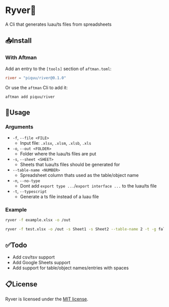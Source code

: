 # Ryver🌊
A Cli that generates luau/ts files from spreadsheets

## 📥Install

### With Aftman
Add an entry to the `[tools]` section of `aftman.toml`:
```toml
river = "piquu/river@0.1.0"
```

Or use the `aftman` Cli to add it:
```bash
aftman add piquu/river
```

## 📕Usage

### Arguments
* `-f`, `--file <FILE>`
    * Input file: `.xlsx`, `.xlsm`, `.xlsb`, `.xls`
* `-o`, `--out <FOLDER>`
    * Folder where the luau/ts files are put
* `-s`, `--sheet <SHEET>`
    * Sheets that luau/ts files should be generated for
* `--table-name <NUMBER>`
    * Spreadsheet column thats used as the table/object name
* `-n`, `--no-type`
    * Dont add `export type ...`/`export interface ...` to the luau/ts file
* `-t`, `--typescript`
    * Generate a ts file instead of a luau file

### Example
```bash
ryver -f example.xlsx -o /out
```

```bash
ryver -f test.xlsx -o /out -s Sheet1 -s Sheet2 --table-name 2 -t -g false
```

## ✅Todo
* Add csv/tsv support
* Add Google Sheets support
* Add support for table/object names/entries with spaces

## 📋License
Ryver is licensed under the [MIT license](LICENSE).